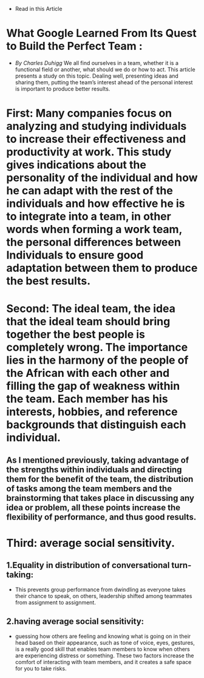 - Read in this Article 
# What Google Learned From Its Quest to Build the Perfect Team :
- *By Charles Duhigg*
We all find ourselves in a team, whether it is a functional field or another, what should we do or how to act. This article presents a study on this topic.
Dealing well, presenting ideas and sharing them, putting the team’s interest ahead of the personal interest is important to produce better results.
# First: Many companies focus on analyzing and studying individuals to increase their effectiveness and productivity at work. This study gives indications about the personality of the individual and how he can adapt with the rest of the individuals and how effective he is to integrate into a team, in other words when forming a work team, the personal differences between Individuals to ensure good adaptation between them to produce the best results.
# Second: The ideal team, the idea that the ideal team should bring together the best people is completely wrong. The importance lies in the harmony of the people of the African with each other and filling the gap of weakness within the team. Each member has his interests, hobbies, and reference backgrounds that distinguish each individual.
## As I mentioned previously, taking advantage of the strengths within individuals and directing them for the benefit of the team, the distribution of tasks among the team members and the brainstorming that takes place in discussing any idea or problem, all these points increase the flexibility of performance, and thus good results.
# Third: average social sensitivity.
## 1.Equality in distribution of conversational turn-taking:
- This prevents group performance from dwindling as everyone takes their chance to speak, on others, leadership shifted among teammates from assignment to assignment.
## 2.having average social sensitivity: 
- guessing how others are feeling and knowing what is going on in their head based on their appearance, such as tone of voice, eyes, gestures, is a really good skill that enables team members to know when others are experiencing distress or something.
These two factors increase the comfort of interacting with team members, and it creates a safe space for you to take risks.
